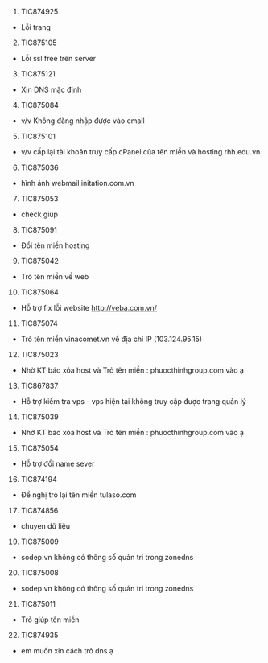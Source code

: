 1. TIC874925
- Lỗi trang
2. TIC875105
- Lỗi ssl free trên server
3. 	TIC875121
- Xin DNS mặc định
4. TIC875084
- v/v Không đăng nhập được vào email
5. TIC875101
- v/v cấp lại tài khoản truy cấp cPanel của tên miền và hosting rhh.edu.vn
6. TIC875036
- hình ảnh webmail initation.com.vn
7. TIC875053
- check giúp
8. TIC875091
- Đổi tên miền hosting
9. TIC875042
- Trỏ tên miền về web
10.	TIC875064
- Hỗ trợ fix lỗi website http://veba.com.vn/
11. TIC875074
- Trỏ tên miền vinacomet.vn về địa chỉ IP (103.124.95.15)
12.	TIC875023
- Nhờ KT báo xóa host và Trỏ tên miền : phuocthinhgroup.com vào ạ
13.	TIC867837
- Hỗ trợ kiểm tra vps - vps hiện tại không truy cập được trang quản lý
14.	TIC875039
- Nhờ KT báo xóa host và Trỏ tên miền : phuocthinhgroup.com vào ạ
15.	TIC875054
- Hỗ trợ đổi name sever
16.	TIC874194
- Đề nghị trỏ lại tên miền tulaso.com
17.	TIC874856
- chuyen dữ liệu
19.	TIC875009
- sodep.vn không có thông số quản tri trong zonedns
20. TIC875008
- sodep.vn không có thông số quản tri trong zonedns
21. TIC875011
- Trỏ giúp tên miền
22.	TIC874935
- em muốn xin cách trỏ dns ạ
